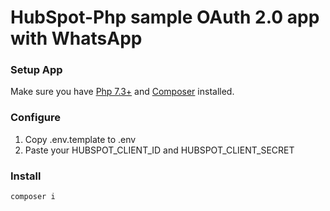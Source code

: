 # HubSpot-Php sample OAuth 2.0 app with WhatsApp

### Setup App

Make sure you have [Php 7.3+](https://www.php.net/downloads) and [Composer](https://getcomposer.org) installed.

### Configure

1. Copy .env.template to .env
2. Paste your HUBSPOT_CLIENT_ID and HUBSPOT_CLIENT_SECRET


### Install

```bash
composer i
```

